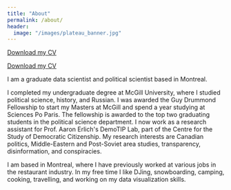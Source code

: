 ```yaml
---
title: "About"
permalink: /about/
header:
  image: "/images/plateau_banner.jpg"
---
```

<a href="/files/Professional_CV.pdf" download> Download my CV</a> 

<div class="cv">
		<a href="/files/Professional_CV.pdf" class="download" title="Download CV as PDF">Download my CV</a>
 </div>

I am a graduate data scientist and political scientist based in Montreal. 

I completed my undergraduate degree at McGill University, where I studied political science, history, and Russian. I was awarded the Guy Drummond Fellowship to start my Masters at McGill and spend a year studying at Sciences Po Paris. The fellowship is awarded to the top two graduating students in the political science department. I now work as a research assistant for Prof. Aaron Erlich's DemoTIP Lab, part of the Centre for the Study of Democratic Citizenship. My research interests are Canadian politics, Middle-Eastern and Post-Soviet area studies, transparency, disinformation, and conspiracies. 

I am based in Montreal, where I have previously worked at various jobs in the restaurant industry. In my free time I like DJing, snowboarding, camping, cooking, travelling, and working on my data visualization skills.
